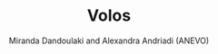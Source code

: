 ---
layout: casestudy
name: volos
title: Volos
image: volos.jpg
author: Miranda Dandoulaki and Alexandra Andriadi (ANEVO)
active: case-studies
---
